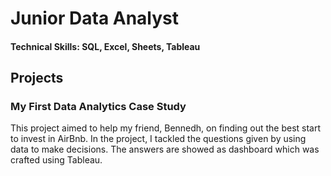 # Junior Data Analyst

#### Technical Skills: SQL, Excel, Sheets, Tableau

## Projects
### My First Data Analytics Case Study

This project aimed to help my friend, Bennedh, on finding out the best start to invest in AirBnb. In the project, I tackled the questions given by using data to make decisions. The answers are showed as dashboard which was crafted using Tableau.

